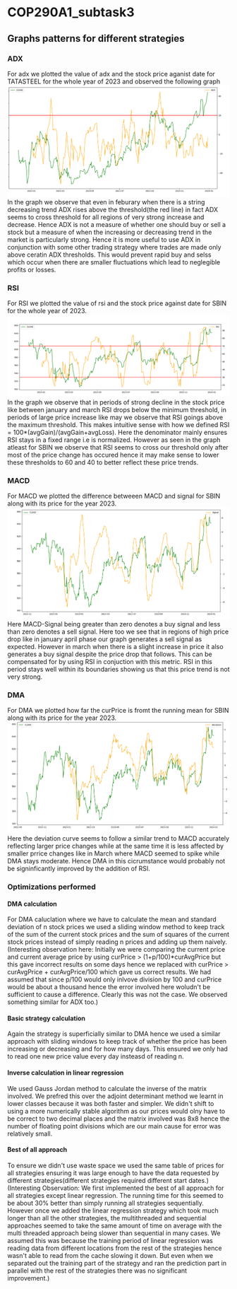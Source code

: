 # COP290A1_subtask3

## Graphs patterns for different strategies
### ADX
For adx we plotted the value of adx and the stock price aganist date for TATASTEEL for the whole year of 2023 and observed the following graph
    ![Cannot load image](./imgs/TATASTELL_ADX_Year_2023.png)
In the graph we observe that even in feburary when there is a string decreasing trend ADX rises above the threshold(the red line) in fact ADX seems to cross threshold for all regions of very strong increase and decrease. Hence ADX is not a measure of whether one should buy or sell a stock but a measure of when the increasing or decreasing trend in the market is particularly strong. Hence it is more useful to use ADX in conjunction with some other trading strategy where trades are made only above ceratin ADX thresholds. This would prevent rapid buy and selss which occur when there are smaller fluctuations which lead to neglegible profits or losses.

### RSI
For RSI we plotted the value of rsi and the stock price against date for SBIN for the whole year of 2023.
    ![Cannot load image](./imgs/SBIN_RSI_Year_2023.png "Used upper and lower limits 70 and 30 respectively")
In the graph we observe that in periods of strong decline in the stock price like between january and march RSI drops below the minimum threshold, in periods of large price increase like may we observe that RSI goings above the maximum threshold. This makes intuitive sense with how we defined RSI = 100*(avgGain)/(avgGain+avgLoss). Here the denominator mainly ensures RSI stays in a fixed range i.e is normalized. However as seen in the graph atleast for SBIN we observe that RSI seems to cross our threshold only after most of the price change has occured hence it may make sense to lower these thresholds to 60 and 40 to better reflect these price trends.

### MACD
For MACD we plotted the difference betweeen MACD and signal for SBIN along with its price for the year 2023.
    ![Cannot load image](./imgs/SBIN_MACD_minus_Signal_.png)
Here MACD-Signal being greater than zero denotes a buy signal and less than zero denotes a sell signal. 
Here too we see that in regions of high price drop like in january april phase our graph generates a sell signal as expected. However in march when there is a slight increase in price it also generates a buy signal despite the price drop that follows. This can be compensated for by using RSI in conjuction with this metric. RSI in this period stays well within its boundaries showing us that this price trend is not very strong.

### DMA
For DMA we plotted how far the curPrice is fromt the running mean for SBIN along with its price for the year 2023.
    ![Cannot load image](./imgs/SBIN_DMA_Year_2023.png) 
Here the deviation curve seems to follow a similar trend to MACD accurately reflecting larger price changes while at the same time it is less affected by smaller prrice changes like in March where MACD seemed to spike while DMA stays moderate. Hence DMA in this cicrumstance would probably not be signinficantly improved by the addition of RSI.

### Optimizations performed
#### DMA calculation
For DMA caluclation where we have to calculate the mean and standard deviation of n stock prices we used a sliding window method to keep track of the sum of the current stock prices and the sum of squares of the current stock prices instead of simply reading n prices and adding up them naively.
(Interesting observation here:
Initially we were comparing the current price and current average price by using curPrice > (1+p/100)*curAvgPrice but this gave incorrect results on some days hence we replaced with curPrice > curAvgPrice + curAvgPrice/100 which gave us correct results. We had assumed that since p/100 would only inlvove division by 100 and curPrice would be about a thousand hence the error involved here woludn't be sufficient to cause a difference. Clearly this was not the case. We observed something similar for ADX too.)
####  Basic strategy calculation
Again the strategy is superficially similar to DMA hence we used a similar approach with sliding windows to keep track of whether the price has been increasing or decreasing and for how many days. This ensured we only had to read one new price value every day insteasd of reading n.
#### Inverse calculation in linear regression
We used Gauss Jordan method to calculate the inverse of the matrix involved. We prefred this over the adjoint determinant method we learnt in lower classes because it was both faster and simpler. We didn't shift to using a more numerically stable algorithm as our prices would olny have to be correct to two decimal places and the matrix involved was 8x8 hence the number of floating point divisions which are our main cause for error was relatively small.
#### Best of all approach
To ensure we didn't use waste space we used the same table of prices for all strategies ensuring it was large enough to have the data requested by different strategies(different strategies required different start dates.)
(Interesting Observation: We first implemented the best of all approach for all strategies except linear regression. The running time for this seemed to be about 30% better than simply running all strategies sequentially. However once we added the linear regression strategy which took much longer than all the other strategies, the multithreaded and sequential approaches seemed to take the same amount of time on average with the multi threaded approach being slower than sequential in many cases. We assumed this was because the training period of linear regression was reading data from different locations from the rest of the strategies hence wasn't able to read from the cache slowing it down. But even when we separated out the training part of the strategy and ran the prediction part in parallel with the rest of the strategies there was no significant improvement.)